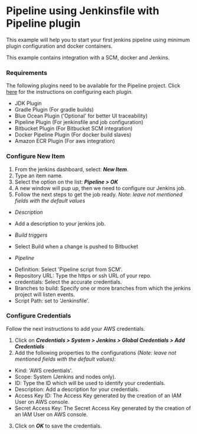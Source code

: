 # Pipeline using Jenkinsfile with Pipeline plugin

This example will help you to start your first jenkins pipeline using minimum plugin configuration and docker containers.

This example contains integration with a SCM, docker and Jenkins.

### Requirements
The following plugins need to be available for the Pipeline project. Click [here](configure-plugins.md) for the instructions on configuring each plugin.

 - JDK Plugin
 - Gradle Plugin (For gradle builds)
 - Blue Ocean Plugin ('Optional' for better UI traceability)
 - Pipeline Plugin (For jenkinsfile and job configuration)
 - Bitbucket Plugin (For Bitbucket SCM integration)
 - Docker Pipeline Plugin (For docker build slaves)
 - Amazon ECR Plugin (For aws integration)

### Configure New Item

1. From the jenkins dashboard, select: ***New Item***.
2. Type an item name.
3. Select the option on the list: ***Pipeline > OK***
4. A new window will pup up, then we need to configure our Jenkins job.
5. Follow the next steps to get the job ready. _Note: leave not mentioned fields with the default values_
 - _Description_
  * Add a description to your jenkins job.
 - _Build triggers_
  * Select Build when a change is pushed to Bitbucket

 - _Pipeline_
  * Definition: Select 'Pipeline script from SCM'.
  * Repository URL: Type the https or ssh URL of your repo.
  * credentials: Select the accurate credentials.
  * Branches to build: Specify one or more branches from which the jenkins project will listen events.
  * Script Path: set to 'Jenkinsfile'.

### Configure Credentials
Follow the next instructions to add your AWS credentials.

1. Click on ***Credentials > System > Jenkins > Global Credentials > Add Credentials***
2. Add the following properties to the configurations _(Note: leave not mentioned fields with the default values)_:
 * Kind: 'AWS credentials'.
 * Scope: System (Jenkins and nodes only).
 * ID: Type the ID which will be used to identify your credentials.
 * Description: Add a description for your credentials.
 * Access Key ID: The Access Key generated by the creation of an IAM User on AWS console.
 * Secret Access Key: The Secret Access Key generated by the creation of an IAM User on AWS console.
3. Click on ***OK*** to save the credentials.
